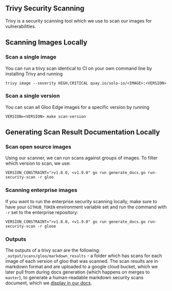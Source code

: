 ## Trivy Security Scanning

Trivy is a security scanning tool which we use to scan our images for vulnerabilities.

## Scanning Images Locally
### Scan a single image
You can run a trivy scan identical to CI on your own command line by installing Trivy and running
```shell
trivy image --severity HIGH,CRITICAL quay.io/solo-io/<IMAGE>:<VERSION>
```

### Scan a single version
You can scan all Gloo Edge images for a specific version by running
```shell
VERSION=<VERSION> make scan-version
```

## Generating Scan Result Documentation Locally
### Scan open source images
Using our scanner, we can run scans against groups of images. To filter which version to scan, we use:
```shell
VERSION_CONSTRAINT=">v1.8.0, <v1.9.0" go run generate_docs.go run-security-scan -r gloo
```

### Scanning enterprise images
If you want to run the enterprise security scanning locally, make sure to have your `GITHUB_TOKEN` environment variable set and run the command with `-r` set to the enterprise repository:
```shell
VERSION_CONSTRAINT=">v1.8.0, <v1.9.0" go run generate_docs.go run-security-scan -r glooe
```

### Outputs
The outputs of a trivy scan are the following:
`_output/scans/gloo/markdown_results` - a folder which has scans for each image of each version of gloo that was scanned. The scan results are in markdown format
and are uploaded to a google cloud bucket, which we later pull from during docs generation (which happens on merges to `master`), to generate a human-readable markdown
security scans document, which we [display in our docs](https://docs.solo.io/gloo-edge/master/reference/security-updates/open_source/).